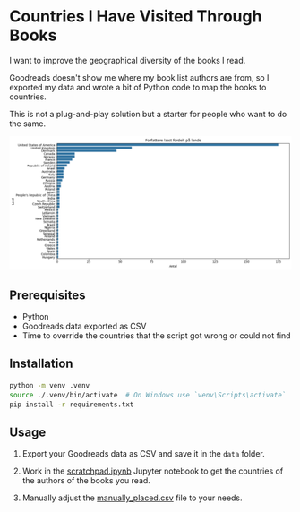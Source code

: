 # Countries I Have Visited Through Books

I want to improve the geographical diversity of the books I read.

Goodreads doesn't show me where my book list authors are from, so I exported my data and wrote a bit of Python code to map the books to countries.

This is not a plug-and-play solution but a starter for people who want to do the same.

![alt text](mydistribution.png)

## Prerequisites

- Python
- Goodreads data exported as CSV
- Time to override the countries that the script got wrong or could not find

## Installation

```bash
python -m venv .venv
source ./.venv/bin/activate  # On Windows use `venv\Scripts\activate`
pip install -r requirements.txt
```

## Usage

1. Export your Goodreads data as CSV and save it in the `data` folder.

2. Work in the [scratchpad.ipynb](src/scratchpad.ipynb) Jupyter notebook to get the countries of the authors of the books you read.

3. Manually adjust the [manually_placed.csv](data/manually_placed.csv) file to your needs.
